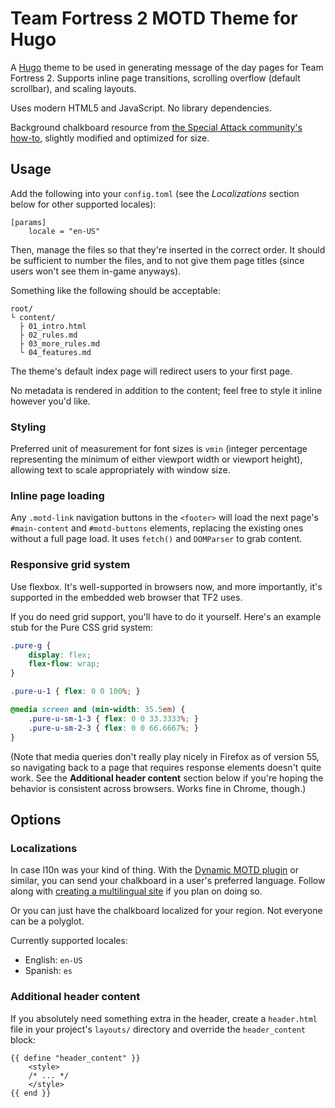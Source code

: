 # Team Fortress 2 MOTD Theme for Hugo

A [Hugo][hugo] theme to be used in generating message of the day pages for Team Fortress 2.
Supports inline page transitions, scrolling overflow (default scrollbar), and scaling
layouts.

Uses modern HTML5 and JavaScript.  No library dependencies.

Background chalkboard resource from [the Special Attack community's how-to][how-to], slightly
modified and optimized for size.

[hugo]: https://gohugo.io/
[how-to]: https://www.specialattack.net/content/how-create-tf2-chalkboard-style-motd-html

## Usage

Add the following into your `config.toml` (see the *Localizations* section below for other
supported locales):

```
[params]
	locale = "en-US"
```

Then, manage the files so that they're inserted in the correct order.
It should be sufficient to number the files, and to not give them page titles (since users
won't see them in-game anyways).

Something like the following should be acceptable:

```
root/
└ content/
  ├ 01_intro.html
  ├ 02_rules.md
  ├ 03_more_rules.md
  └ 04_features.md
```

The theme's default index page will redirect users to your first page.

No metadata is rendered in addition to the content; feel free to style it inline however you'd
like.

### Styling

Preferred unit of measurement for font sizes is `vmin` (integer percentage representing the
minimum of either viewport width or viewport height), allowing text to scale appropriately with
window size.

### Inline page loading

Any `.motd-link` navigation buttons in the `<footer>` will load the next page's `#main-content`
and `#motd-buttons` elements, replacing the existing ones without a full page load.
It uses `fetch()` and `DOMParser` to grab content.

### Responsive grid system

Use flexbox.  It's well-supported in browsers now, and more importantly, it's supported in the
embedded web browser that TF2 uses.

If you do need grid support, you'll have to do it yourself.  Here's an example stub for the Pure
CSS grid system:

```css
.pure-g {
	display: flex;
	flex-flow: wrap;
}

.pure-u-1 { flex: 0 0 100%; }

@media screen and (min-width: 35.5em) {
	.pure-u-sm-1-3 { flex: 0 0 33.3333%; }
	.pure-u-sm-2-3 { flex: 0 0 66.6667%; }
}
```

(Note that media queries don't really play nicely in Firefox as of version 55, so navigating
back to a page that requires response elements doesn't quite work.  See the **Additional header
content** section below if you're hoping the behavior is consistent across browsers.
Works fine in Chrome, though.)

## Options

### Localizations

In case l10n was your kind of thing.  With the [Dynamic MOTD plugin][pl-motd] or similar, you
can send your chalkboard in a user's preferred language.  Follow along with [creating a
multilingual site][hugo-ml] if you plan on doing so.

Or you can just have the chalkboard localized for your region.  Not everyone can be a polyglot.

Currently supported locales:

* English: `en-US`
* Spanish: `es`

[pl-motd]: https://forums.alliedmods.net/showthread.php?t=147193
[hugo-ml]: https://gohugo.io/tutorials/create-a-multilingual-site/

### Additional header content

If you absolutely need something extra in the header, create a `header.html` file in your
project's `layouts/` directory and override the `header_content` block:

```
{{ define "header_content" }}
	<style>
	/* ... */
	</style>
{{ end }}
```
